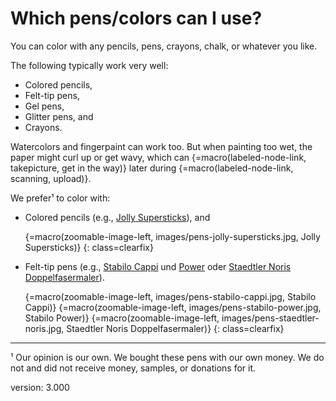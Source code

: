 # Which pens/colors can I use?

You can color with any pencils, pens, crayons, chalk, or whatever you like.

The following typically work very well:

* Colored pencils,
* Felt-tip pens,
* Gel pens,
* Glitter pens, and
* Crayons.

Watercolors and fingerpaint can work too.
But when painting too wet, the paper might curl up or get wavy, which can {=macro(labeled-node-link, takepicture, get in the way)} later during {=macro(labeled-node-link, scanning, upload)}.

We prefer¹ to color with:

* Colored pencils (e.g., [Jolly Supersticks](https://jolly.at/en/produkt-kategorie/colouring-pencils/supersticks-classic/)), and

    {=macro(zoomable-image-left, images/pens-jolly-supersticks.jpg, Jolly Supersticks)}
{: class=clearfix}

* Felt-tip pens (e.g., [Stabilo Cappi](https://www.stabilo.com/com/products/coloring-drawing/coloring-felt-tip-pens/stabilo-cappi/) und [Power](https://www.stabilo.com/com/products/coloring-drawing/coloring-felt-tip-pens/stabilo-power/) oder [Staedtler Noris Doppelfasermaler](https://www.staedtler.com/intl/en/products/products-for-colouring/fibre-tip-pens/noris-320-double-ended-fibre-tip-pen-320-nwp12/)).

    {=macro(zoomable-image-left, images/pens-stabilo-cappi.jpg, Stabilo Cappi)}
    {=macro(zoomable-image-left, images/pens-stabilo-power.jpg, Stabilo Power)}
    {=macro(zoomable-image-left, images/pens-staedtler-noris.jpg, Staedtler Noris Doppelfasermaler)}
{: class=clearfix}

---

¹ Our opinion is our own.
We bought these pens with our own money.
We do not and did not receive money, samples, or donations for it.

version: 3.000
